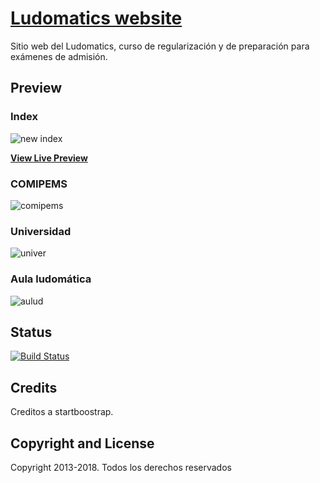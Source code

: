 # [Ludomatics website](https://rodrigofrancisco.github.io/Ludomatics/)

Sitio web del Ludomatics, curso de regularización y de preparación para exámenes de admisión.

## Preview

### Index

![new index](./img/captures/index.png)

**[View Live Preview](https://rodrigofrancisco.github.io/Ludomatics/)**

### COMIPEMS

![comipems](img/captures/comipems.png)

### Universidad

![univer](img/captures/universidad.png)

### Aula ludomática

![aulud](img/captures/aulud.png)

## Status
[![Build Status](https://travis-ci.org/BlackrockDigital/startbootstrap-agency.svg?branch=master)](https://travis-ci.org/BlackrockDigital/startbootstrap-agency)

## Credits

Creditos a startboostrap. 

## Copyright and License

Copyright 2013-2018. Todos los derechos reservados
